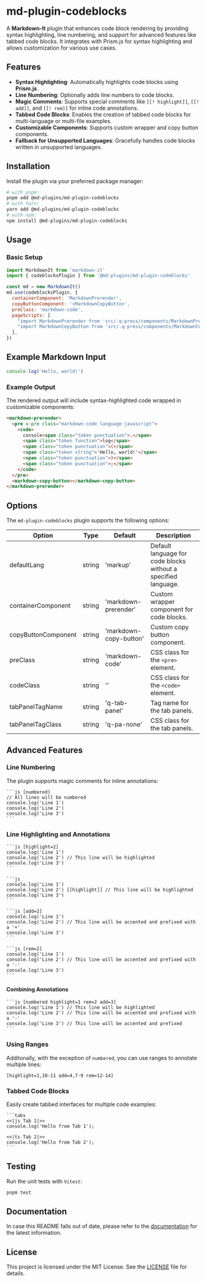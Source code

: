 # md-plugin-codeblocks

A **Markdown-It** plugin that enhances code block rendering by providing syntax highlighting, line numbering, and support for advanced features like tabbed code blocks. It integrates with Prism.js for syntax highlighting and allows customization for various use cases.

## Features

- **Syntax Highlighting**: Automatically highlights code blocks using **Prism.js**.
- **Line Numbering**: Optionally adds line numbers to code blocks.
- **Magic Comments**: Supports special comments like `[[! highlight]]`, `[[! add]]`, and `[[! rem]]` for inline code annotations.
- **Tabbed Code Blocks**: Enables the creation of tabbed code blocks for multi-language or multi-file examples.
- **Customizable Components**: Supports custom wrapper and copy button components.
- **Fallback for Unsupported Languages**: Gracefully handles code blocks written in unsupported languages.

## Installation

Install the plugin via your preferred package manager:

```bash
# with pnpm:
pnpm add @md-plugins/md-plugin-codeblocks
# with Yarn:
yarn add @md-plugins/md-plugin-codeblocks
# with npm:
npm install @md-plugins/md-plugin-codeblocks
```

## Usage

### Basic Setup

```js
import MarkdownIt from 'markdown-it'
import { codeblocksPlugin } from '@md-plugins/md-plugin-codeblocks'

const md = new MarkdownIt()
md.use(codeblocksPlugin, {
  containerComponent: 'MarkdownPrerender',
  copyButtonComponent: '<MarkdownCopyButton',
  preClass: 'markdown-code',
  pageScripts: [
    "import MarkdownPrerender from 'src/.q-press/components/MarkdownPrerender'",
    "import MarkdownCopyButton from 'src/.q-press/components/MarkdownCopyButton.vue'",
  ],
})
```

## Example Markdown Input

```javascript
console.log('Hello, world!')
```

### Example Output

The rendered output will include syntax-highlighted code wrapped in customizable components:

```html
<markdown-prerender>
  <pre v-pre class="markdown-code language-javascript">
    <code>
      console<span class="token punctuation">.</span>
      <span class="token function">log</span>
      <span class="token punctuation">(</span>
      <span class="token string">'Hello, world!'</span>
      <span class="token punctuation">)</span>
      <span class="token punctuation">;</span>
    </code>
  </pre>
  <markdown-copy-button></markdown-copy-button>
</markdown-prerender>
```

## Options

The `md-plugin-codeblocks` plugin supports the following options:

| Option              | Type   | Default                | Description                                                    |
| ------------------- | ------ | ---------------------- | -------------------------------------------------------------- |
| defaultLang         | string | 'markup'               | Default language for code blocks without a specified language. |
| containerComponent  | string | 'markdown-prerender'   | Custom wrapper component for code blocks.                      |
| copyButtonComponent | string | 'markdown-copy-button' | Custom copy button component.                                  |
| preClass            | string | 'markdown-code'        | CSS class for the `<pre>` element.                             |
| codeClass           | string | ''                     | CSS class for the `<code>` element.                            |
| tabPanelTagName     | string | 'q-tab-panel'          | Tag name for the tab panels.                                   |
| tabPanelTagClass    | string | 'q-pa-none'            | CSS class for the tab panels.                                  |

## Advanced Features

### Line Numbering

The plugin supports magic comments for inline annotations:

````markup
```js [numbered]
// All lines will be numbered
console.log('Line 1')
console.log('Line 2')
console.log('Line 3')
```
````

### Line Highlighting and Annotations

````markup
```js [highlight=2]
console.log('Line 1')
console.log('Line 2') // This line will be highlighted
console.log('Line 3')
```
````

````markup
```js
console.log('Line 1')
console.log('Line 2') [[highlight]] // This line will be highlighted
console.log('Line 3')
```
````

````markup
```js [add=2]
console.log('Line 1')
console.log('Line 2') // This line will be accented and prefixed with a '+'
console.log('Line 3')
```
````

````markup
```js [rem=2]
console.log('Line 1')
console.log('Line 2') // This line will be accented and prefixed with a '-'
console.log('Line 3')
```
````

#### Combining Annotations

````markup
```js [numbered highlight=1 rem=2 add=3]
console.log('Line 1') // This line will be highlighted
console.log('Line 2') // This line will be accented and prefixed with a '-'
console.log('Line 3') // This line will be accented and prefixed
```
````

### Using Ranges

Additonally, with the exception of `numbered`, you can use ranges to annotate multiple lines:

```markup
[highlight=1,10-11 add=4,7-9 rem=12-14]
```

### Tabbed Code Blocks

Easily create tabbed interfaces for multiple code examples:

````markup
```tabs
<<|js Tab 1|>>
console.log('Hello from Tab 1');

<<|ts Tab 2|>>
console.log('Hello from Tab 2');
```
````

## Testing

Run the unit tests with `Vitest`:

```bash
pnpm test
```

## Documentation

In case this README falls out of date, please refer to the [documentation](https://md-plugins.netlify.app/md-plugins/codeblocks/overview) for the latest information.

## License

This project is licensed under the MIT License. See the [LICENSE](LICENSE.md) file for details.
